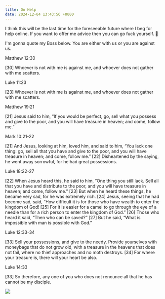 ```yaml
---
title: On Help
date: 2024-12-04 13:43:56 +0000
---
```


I think this will be the last time for the foreseeable future where I beg for help online. If you want to offer me advice then you can go fuck yourself. 🖕

I'm gonna quote my Boss below. You are either with us or you are against us.

Matthew 12:30

[30] Whoever is not with me is against me, and whoever does not gather with me scatters.

Luke 11:23

[23] Whoever is not with me is against me, and whoever does not gather with me scatters.

Matthew 19:21

[21] Jesus said to him, “If you would be perfect, go, sell what you possess and give to the poor, and you will have treasure in heaven; and come, follow me.”

Mark 10:21-22

[21] And Jesus, looking at him, loved him, and said to him, “You lack one thing: go, sell all that you have and give to the poor, and you will have treasure in heaven; and come, follow me.” [22] Disheartened by the saying, he went away sorrowful, for he had great possessions.

Luke 18:22-27

[22] When Jesus heard this, he said to him, “One thing you still lack. Sell all that you have and distribute to the poor, and you will have treasure in heaven; and come, follow me.” [23] But when he heard these things, he became very sad, for he was extremely rich. [24] Jesus, seeing that he had become sad, said, “How difficult it is for those who have wealth to enter the kingdom of God! [25] For it is easier for a camel to go through the eye of a needle than for a rich person to enter the kingdom of God.” [26] Those who heard it said, “Then who can be saved?” [27] But he said, “What is impossible with man is possible with God.”

Luke 12:33-34

[33] Sell your possessions, and give to the needy. Provide yourselves with moneybags that do not grow old, with a treasure in the heavens that does not fail, where no thief approaches and no moth destroys. [34] For where your treasure is, there will your heart be also.

Luke 14:33

[33] So therefore, any one of you who does not renounce all that he has cannot be my disciple.

![](/9a191f4495e1535f2a139c42ea7de47f.jpeg)